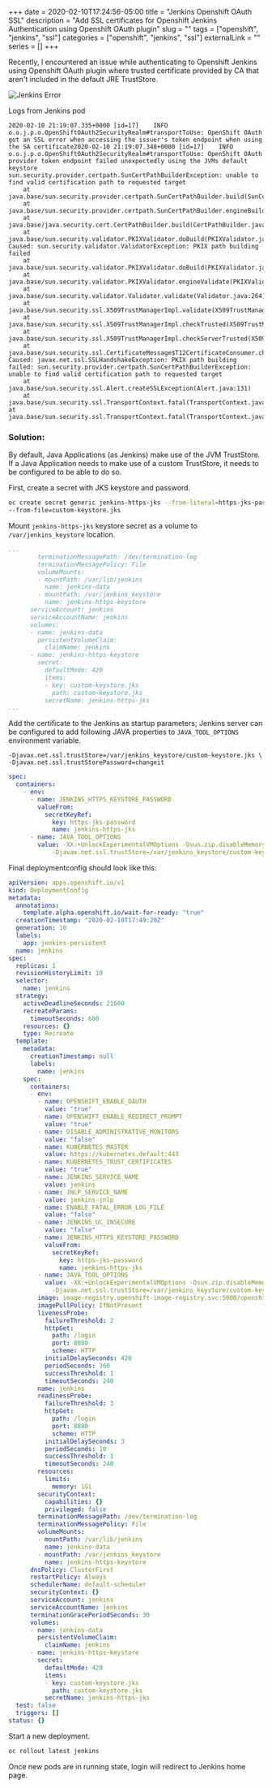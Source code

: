 +++ 
date = 2020-02-10T17:24:56-05:00
title = "Jenkins Openshift OAuth SSL"
description = "Add SSL certificates for Openshift Jenkins Authentication using Openshift OAuth plugin"
slug = "" 
tags = ["openshift", "jenkins", "ssl"]
categories = ["openshift", "jenkins", "ssl"]
externalLink = ""
series = []
+++

Recently, I encountered an issue while authenticating to Openshift Jenkins using Openshift OAuth plugin where trusted certificate provided by CA that aren't included in the default JRE TrustStore.

![Jenkins Error](/images/jenkins-ssl/login-error.png)

Logs from Jenkins pod

```
2020-02-10 21:19:07.335+0000 [id=17]	INFO	o.o.j.p.o.OpenShiftOAuth2SecurityRealm#transportToUse: OpenShift OAuth got an SSL error when accessing the issuer's token endpoint when using the SA certificate2020-02-10 21:19:07.348+0000 [id=17]	INFO	o.o.j.p.o.OpenShiftOAuth2SecurityRealm#transportToUse: OpenShift OAuth provider token endpoint failed unexpectedly using the JVMs default keystore
sun.security.provider.certpath.SunCertPathBuilderException: unable to find valid certification path to requested target
	at java.base/sun.security.provider.certpath.SunCertPathBuilder.build(SunCertPathBuilder.java:141)
	at java.base/sun.security.provider.certpath.SunCertPathBuilder.engineBuild(SunCertPathBuilder.java:126)
	at java.base/java.security.cert.CertPathBuilder.build(CertPathBuilder.java:297)
	at java.base/sun.security.validator.PKIXValidator.doBuild(PKIXValidator.java:434)
Caused: sun.security.validator.ValidatorException: PKIX path building failed
	at java.base/sun.security.validator.PKIXValidator.doBuild(PKIXValidator.java:439)
	at java.base/sun.security.validator.PKIXValidator.engineValidate(PKIXValidator.java:306)
	at java.base/sun.security.validator.Validator.validate(Validator.java:264)
	at java.base/sun.security.ssl.X509TrustManagerImpl.validate(X509TrustManagerImpl.java:313)
	at java.base/sun.security.ssl.X509TrustManagerImpl.checkTrusted(X509TrustManagerImpl.java:222)
	at java.base/sun.security.ssl.X509TrustManagerImpl.checkServerTrusted(X509TrustManagerImpl.java:129)
	at java.base/sun.security.ssl.CertificateMessage$T12CertificateConsumer.checkServerCerts(CertificateMessage.java:629)
Caused: javax.net.ssl.SSLHandshakeException: PKIX path building failed: sun.security.provider.certpath.SunCertPathBuilderException: unable to find valid certification path to requested target
	at java.base/sun.security.ssl.Alert.createSSLException(Alert.java:131)
	at java.base/sun.security.ssl.TransportContext.fatal(TransportContext.java:320)
at java.base/sun.security.ssl.TransportContext.fatal(TransportContext.java:263)
```

### Solution:

By default, Java Applications (as Jenkins) make use of the JVM TrustStore. If a Java Application needs to make use of a custom TrustStore, it needs to be configured to be able to do so.

First, create a secret with JKS keystore and password.

```bash
oc create secret generic jenkins-https-jks --from-literal=https-jks-password=changeit \
--from-file=custom-keystore.jks
```

Mount `jenkins-https-jks` keystore secret as a volume to `/var/jenkins_keystore` location.

```yaml
...
        terminationMessagePath: /dev/termination-log
        terminationMessagePolicy: File
        volumeMounts:
        - mountPath: /var/lib/jenkins
          name: jenkins-data
        - mountPath: /var/jenkins_keystore
          name: jenkins-https-keystore
      serviceAccount: jenkins
      serviceAccountName: jenkins
      volumes:
      - name: jenkins-data
        persistentVolumeClaim:
          claimName: jenkins
      - name: jenkins-https-keystore
        secret:
          defaultMode: 420
          items:
          - key: custom-keystore.jks
            path: custom-keystore.jks
          secretName: jenkins-https-jks
...
```

Add the certificate to the Jenkins as startup parameters; Jenkins server can be configured to add following JAVA properties to `JAVA_TOOL_OPTIONS` environment variable.

```text
-Djavax.net.ssl.trustStore=/var/jenkins_keystore/custom-keystore.jks \
-Djavax.net.ssl.trustStorePassword=changeit
```

```yaml
spec:
  containers:
    - env:
      - name: JENKINS_HTTPS_KEYSTORE_PASSWORD
        valueFrom:
          secretKeyRef:
            key: https-jks-password
            name: jenkins-https-jks
      - name: JAVA_TOOL_OPTIONS
        value: -XX:+UnlockExperimentalVMOptions -Dsun.zip.disableMemoryMapping=true
            -Djavax.net.ssl.trustStore=/var/jenkins_keystore/custom-keystore.jks -Djavax.net.ssl.trustStorePassword=$(JENKINS_HTTPS_KEYSTORE_PASSWORD)
```

Final deploymentconfig should look like this:

```yaml
apiVersion: apps.openshift.io/v1
kind: DeploymentConfig
metadata:
  annotations:
    template.alpha.openshift.io/wait-for-ready: "true"
  creationTimestamp: "2020-02-10T17:49:20Z"
  generation: 10
  labels:
    app: jenkins-persistent
  name: jenkins
spec:
  replicas: 1
  revisionHistoryLimit: 10
  selector:
    name: jenkins
  strategy:
    activeDeadlineSeconds: 21600
    recreateParams:
      timeoutSeconds: 600
    resources: {}
    type: Recreate
  template:
    metadata:
      creationTimestamp: null
      labels:
        name: jenkins
    spec:
      containers:
      - env:
        - name: OPENSHIFT_ENABLE_OAUTH
          value: "true"
        - name: OPENSHIFT_ENABLE_REDIRECT_PROMPT
          value: "true"
        - name: DISABLE_ADMINISTRATIVE_MONITORS
          value: "false"
        - name: KUBERNETES_MASTER
          value: https://kubernetes.default:443
        - name: KUBERNETES_TRUST_CERTIFICATES
          value: "true"
        - name: JENKINS_SERVICE_NAME
          value: jenkins
        - name: JNLP_SERVICE_NAME
          value: jenkins-jnlp
        - name: ENABLE_FATAL_ERROR_LOG_FILE
          value: "false"
        - name: JENKINS_UC_INSECURE
          value: "false"
        - name: JENKINS_HTTPS_KEYSTORE_PASSWORD
          valueFrom:
            secretKeyRef:
              key: https-jks-password
              name: jenkins-https-jks
        - name: JAVA_TOOL_OPTIONS
          value: -XX:+UnlockExperimentalVMOptions -Dsun.zip.disableMemoryMapping=true
            -Djavax.net.ssl.trustStore=/var/jenkins_keystore/custom-keystore.jks -Djavax.net.ssl.trustStorePassword=$(JENKINS_HTTPS_KEYSTORE_PASSWORD)
        image: image-registry.openshift-image-registry.svc:5000/openshift/jenkins@sha256:dd5f1c5d14a8a72aa4ca51224c26a661c2e4f19ea3e5f9b7d8343f4952de5f0d
        imagePullPolicy: IfNotPresent
        livenessProbe:
          failureThreshold: 2
          httpGet:
            path: /login
            port: 8080
            scheme: HTTP
          initialDelaySeconds: 420
          periodSeconds: 360
          successThreshold: 1
          timeoutSeconds: 240
        name: jenkins
        readinessProbe:
          failureThreshold: 3
          httpGet:
            path: /login
            port: 8080
            scheme: HTTP
          initialDelaySeconds: 3
          periodSeconds: 10
          successThreshold: 1
          timeoutSeconds: 240
        resources:
          limits:
            memory: 1Gi
        securityContext:
          capabilities: {}
          privileged: false
        terminationMessagePath: /dev/termination-log
        terminationMessagePolicy: File
        volumeMounts:
        - mountPath: /var/lib/jenkins
          name: jenkins-data
        - mountPath: /var/jenkins_keystore
          name: jenkins-https-keystore
      dnsPolicy: ClusterFirst
      restartPolicy: Always
      schedulerName: default-scheduler
      securityContext: {}
      serviceAccount: jenkins
      serviceAccountName: jenkins
      terminationGracePeriodSeconds: 30
      volumes:
      - name: jenkins-data
        persistentVolumeClaim:
          claimName: jenkins
      - name: jenkins-https-keystore
        secret:
          defaultMode: 420
          items:
          - key: custom-keystore.jks
            path: custom-keystore.jks
          secretName: jenkins-https-jks
  test: false
  triggers: []
status: {}
```

Start a new deployment.

```bash
oc rollout latest jenkins
```

Once new pods are in running state, login will redirect to Jenkins home page.
